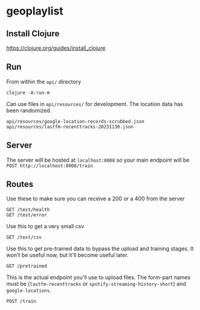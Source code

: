 # geoplaylist

## Install Clojure

https://clojure.org/guides/install_clojure

## Run

From within the `api/` directory

```
clojure -A:run-m
```

Can use files in `api/resources/` for development. The location data has been randomized.

```
api/resources/google-location-records-scrubbed.json
api/resources/lastfm-recenttracks-20231130.json
```

## Server

The server will be hosted at `localhost:8008` so your main endpoint will be `POST http://localhost:8008/train`

## Routes

Use these to make sure you can receive a 200 or a 400 from the server

```
GET /test/health
GET /test/error
```

Use this to get a very small csv

```
GET /test/csv
```

Use this to get pre-trained data to bypass the upload and training stages.
It won't be useful now, but it'll become useful later.

```
GET /pretrained
```

This is the actual endpoint you'll use to upload files.
The form-part names must be (`lastfm-recenttracks` or `spotify-streaming-history-short`) and `google-locations`.

```
POST /train
```
